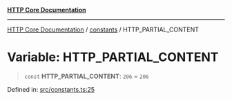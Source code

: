 [**HTTP Core Documentation**](../../README.md)

***

[HTTP Core Documentation](../../README.md) / [constants](../README.md) / HTTP\_PARTIAL\_CONTENT

# Variable: HTTP\_PARTIAL\_CONTENT

> `const` **HTTP\_PARTIAL\_CONTENT**: `206` = `206`

Defined in: [src/constants.ts:25](https://github.com/stonemjs/http-core/blob/0d369869add0f1630e9b5b2cd1421e57ee8d3865/src/constants.ts#L25)
